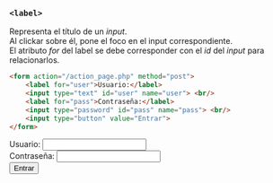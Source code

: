 ### `<label>`

Representa el título de un _input_.  
Al clickar sobre él, pone el foco en el input correspondiente.  
El atributo _for_ del label se debe corresponder con el _id_ del _input_ para relacionarlos.

````HTML
<form action="/action_page.php" method="post">
    <label for="user">Usuario:</label>
    <input type="text" id="user" name="user"> <br/>
    <label for="pass">Contraseña:</label>
    <input type="password" id="pass" name="pass"> <br/> 
    <input type="button" value="Entrar">
</form>
````

<form>
    <label for="user">Usuario:</label>
    <input type="text" id="user" name="user"> <br/>
    <label for="pass">Contraseña:</label>
    <input type="password" id="pass" name="pass"> <br/> 
    <input type="button" value="Entrar">
</form>

